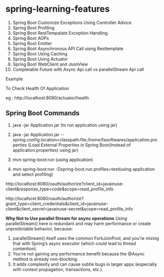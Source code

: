 # spring-learning-features

1) Spring Boot Customize Exceptions Using Controller Advice
2) Spring Boot Profiling
3) Spring Boot RestTempalate Exception Handling
4) Spring Boot AOPs
5) Spring Boot Emitter
6) Spring Boot Asynchronous API Call uisng Resttemplate
7) Spring Boot Using Caching
8) Spring Boot Using Actuator
9) Spring Boot WebClient and JsonView
10) Completable Future with Async Api call vs parallelStream Api call


Example 

To Check Health Of Application

eg : http://localhost:8080/actuator/health


Spring Boot Commands
-----------------------------------------------------------------------------

1) java -jar Application.jar (to run application using jar)

2) java -jar Application.jar --spring.config.location=classpath:file:/home/fasoftwares/application.properties (Load External Properties in Spring Boot(Instead of application.properties) using jar)

3) mvn spring-boot:run (using application)

4) mvn spring-boot:run -Dspring-boot.run.profiles=test(using application and select profiling)



http://localhost:8080/oauth/authorize?client_id=javainuse-client&response_type=code&scope=read_profile_info

http://localhost:8080/oauth/authorize?grant_type=client_credentials&client_id=javainuse-client&client_secret=javainuse-secret&scope=read_profile_info 

**Why Not to Use parallel Stream for async operations**
Using parallelStream() here is redundant and may harm performance or create unpredictable behavior, because:
1) parallelStream() itself uses the common ForkJoinPool, and you're mixing that with Spring’s async executor (which could lead to thread contention).
2) You're not gaining any performance benefit because the @Async method is already non-blocking.
3) It adds complexity and can cause subtle bugs in larger apps (especially with context propagation, transactions, etc.).


